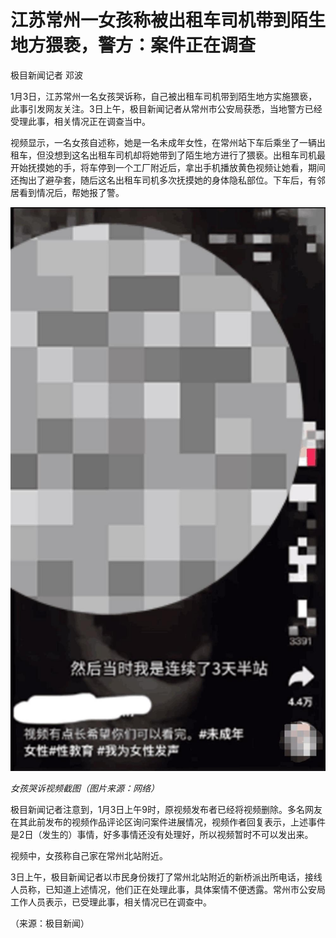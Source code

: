 # 江苏常州一女孩称被出租车司机带到陌生地方猥亵，警方：案件正在调查

极目新闻记者 邓波

1月3日，江苏常州一名女孩哭诉称，自己被出租车司机带到陌生地方实施猥亵，此事引发网友关注。3日上午，极目新闻记者从常州市公安局获悉，当地警方已经受理此事，相关情况正在调查当中。

视频显示，一名女孩自述称，她是一名未成年女性，在常州站下车后乘坐了一辆出租车，但没想到这名出租车司机却将她带到了陌生地方进行了猥亵。出租车司机最开始抚摸她的手，将车停到一个工厂附近后，拿出手机播放黄色视频让她看，期间还掏出了避孕套，随后这名出租车司机多次抚摸她的身体隐私部位。下车后，有邻居看到情况后，帮她报了警。

![d6a7b40cb1e3774ddf5a37c405ef66ea.jpg](https://raw.githubusercontent.com/qqhsx/qqnews_image/main/2024/01/03/江苏常州一女孩称被出租车司机带到陌生地方猥亵，警方：案件正在调查/d6a7b40cb1e3774ddf5a37c405ef66ea.jpg)

_女孩哭诉视频截图（图片来源：网络）_

极目新闻记者注意到，1月3日上午9时，原视频发布者已经将视频删除。多名网友在其此前发布的视频作品评论区询问案件进展情况，视频作者回复表示，上述事件是2日（发生的）事情，好多事情还没有处理好，所以视频暂时不可以发出来。

视频中，女孩称自己家在常州北站附近。

3日上午，极目新闻记者以市民身份拨打了常州北站附近的新桥派出所电话，接线人员称，已知道上述情况，他们正在处理此事，具体案情不便透露。常州市公安局工作人员表示，已受理此事，相关情况已在调查中。

（来源：极目新闻）

